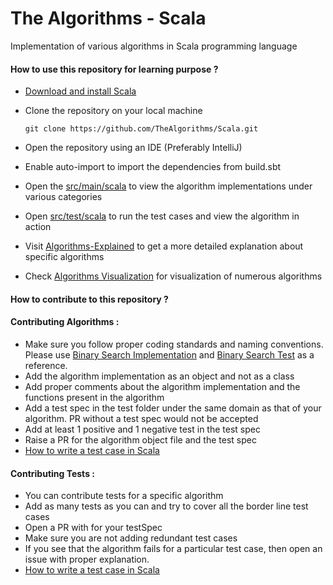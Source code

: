 # The Algorithms - Scala

Implementation of various algorithms in Scala programming language

#### How to use this repository for learning purpose ?

 - [Download and install Scala](https://www.scala-lang.org/download/)
 - Clone the repository on your local machine

   `git clone https://github.com/TheAlgorithms/Scala.git`

 - Open the repository using an IDE (Preferably IntelliJ)

 - Enable auto-import to import the dependencies from build.sbt
 - Open the [src/main/scala](https://github.com/varunu28/Scala/tree/master/src/main/scala) to view the algorithm implementations under various categories
 - Open [src/test/scala](https://github.com/varunu28/Scala/tree/master/src/test/scala) to run the test cases and view the algorithm in action
 - Visit [Algorithms-Explained](https://github.com/TheAlgorithms/Algorithms-Explainations.git) to get a more detailed explanation about specific algorithms
 - Check [Algorithms Visualization](https://github.com/varunu28/Scala/blob/master/Algorithms%20Visualization.md) for visualization of numerous algorithms  
 
#### How to contribute to this repository ?

#### Contributing Algorithms :

 - Make sure you follow proper coding standards and naming conventions. Please use [Binary Search Implementation](https://github.com/varunu28/Scala/blob/master/src/main/scala/Search/BinarySearch.scala) and [Binary Search Test](https://github.com/varunu28/Scala/blob/master/src/test/scala/Search/BinarySearchSpec.scala) as a reference.
 - Add the algorithm implementation as an object and not as a class
 - Add proper comments about the algorithm implementation and the functions present in the algorithm
 - Add a test spec in the test folder under the same domain as that of your algorithm. PR without a test spec would not be accepted
 - Add at least 1 positive and 1 negative test in the test spec
 - Raise a PR for the algorithm object file and the test spec
 - [How to write a test case in Scala](http://www.scalatest.org/user_guide/writing_your_first_test)
 
#### Contributing Tests :

 - You can contribute tests for a specific algorithm
 - Add as many tests as you can and try to cover all the border line test cases
 - Open a PR with for your testSpec
 - Make sure you are not adding redundant test cases
 - If you see that the algorithm fails for a particular test case, then open an issue with proper explanation.
 - [How to write a test case in Scala](http://www.scalatest.org/user_guide/writing_your_first_test)
  

